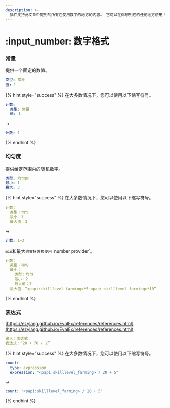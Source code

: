 ```yaml
---
description: >-
  插件支持此文章中提到的所有在使用数字的地方的内容。 它可以在你想到它的任何地方使用！
---
```


# :input_number: 数字格式

### 常量

提供一个固定的数值。

```yaml
类型: 常量
值: 1
```

{% hint style="success" %}
在大多数情况下，您可以使用以下缩写符号。

```yaml
计数:
  类型: 常量
  值: 1
```

->

```yaml
计数: 1
```

{% endhint %}

### 均匀度

提供给定范围内的随机数字。

```yaml
类型: 均匀的
最小: 1
最大: 3
```

{% hint style="success" %}
在大多数情况下，您可以使用以下缩写符号。

```yaml
计数：
  类型：均匀
  最小：1
  最大值：3
```

->

```yaml
计数: 1~3
```

`min`和最大`也支持嵌套使用 `number provider\`。&#x20;

```yaml
计数：
  类型：均匀
  最小：
    类型：均匀
    最小：2
    最大值：7
  最大值：“<papi:skilllevel_farming>*5~<papi:skilllevel_farming>*10”
```

{% endhint %}

### 表达式

[https://ezylang.github.io/EvalEx/references/references.html](https://ezylang.github.io/EvalEx/references/references.html)

```yaml
输入：表达式
表达式：“20 + 70 / 2”
```

{% hint style="success" %}
在大多数情况下，您可以使用以下缩写符号。

```yaml
count:
  type: expression
  expression: "<papi:skilllevel_farming> / 20 + 5"
```

->

```yaml
count: "<papi:skilllevel_farming> / 20 + 5"
```

{% endhint %}
